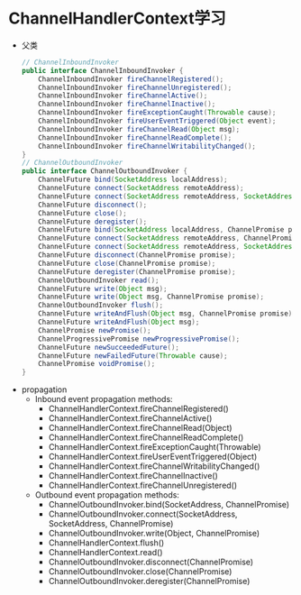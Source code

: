 # ChannelHandlerContext学习
- 父类
    ```java
    // ChannelInboundInvoker
    public interface ChannelInboundInvoker {
        ChannelInboundInvoker fireChannelRegistered();
        ChannelInboundInvoker fireChannelUnregistered();
        ChannelInboundInvoker fireChannelActive();
        ChannelInboundInvoker fireChannelInactive();
        ChannelInboundInvoker fireExceptionCaught(Throwable cause);
        ChannelInboundInvoker fireUserEventTriggered(Object event);
        ChannelInboundInvoker fireChannelRead(Object msg);
        ChannelInboundInvoker fireChannelReadComplete();
        ChannelInboundInvoker fireChannelWritabilityChanged();
    }
    // ChannelOutboundInvoker
    public interface ChannelOutboundInvoker {
        ChannelFuture bind(SocketAddress localAddress);
        ChannelFuture connect(SocketAddress remoteAddress);
        ChannelFuture connect(SocketAddress remoteAddress, SocketAddress localAddress);
        ChannelFuture disconnect();
        ChannelFuture close();
        ChannelFuture deregister();
        ChannelFuture bind(SocketAddress localAddress, ChannelPromise promise);
        ChannelFuture connect(SocketAddress remoteAddress, ChannelPromise promise);
        ChannelFuture connect(SocketAddress remoteAddress, SocketAddress localAddress, ChannelPromise promise);
        ChannelFuture disconnect(ChannelPromise promise);
        ChannelFuture close(ChannelPromise promise);
        ChannelFuture deregister(ChannelPromise promise);
        ChannelOutboundInvoker read();
        ChannelFuture write(Object msg);
        ChannelFuture write(Object msg, ChannelPromise promise);
        ChannelOutboundInvoker flush();
        ChannelFuture writeAndFlush(Object msg, ChannelPromise promise);
        ChannelFuture writeAndFlush(Object msg);
        ChannelPromise newPromise();
        ChannelProgressivePromise newProgressivePromise();
        ChannelFuture newSucceededFuture();
        ChannelFuture newFailedFuture(Throwable cause);
        ChannelPromise voidPromise();
    }
    ```
- propagation
    - Inbound event propagation methods:
        - ChannelHandlerContext.fireChannelRegistered()
        - ChannelHandlerContext.fireChannelActive()
        - ChannelHandlerContext.fireChannelRead(Object)
        - ChannelHandlerContext.fireChannelReadComplete()
        - ChannelHandlerContext.fireExceptionCaught(Throwable)
        - ChannelHandlerContext.fireUserEventTriggered(Object)
        - ChannelHandlerContext.fireChannelWritabilityChanged()
        - ChannelHandlerContext.fireChannelInactive()
        - ChannelHandlerContext.fireChannelUnregistered()
    - Outbound event propagation methods:
        - ChannelOutboundInvoker.bind(SocketAddress, ChannelPromise)
        - ChannelOutboundInvoker.connect(SocketAddress, SocketAddress, ChannelPromise)
        - ChannelOutboundInvoker.write(Object, ChannelPromise)
        - ChannelHandlerContext.flush()
        - ChannelHandlerContext.read()
        - ChannelOutboundInvoker.disconnect(ChannelPromise)
        - ChannelOutboundInvoker.close(ChannelPromise)
        - ChannelOutboundInvoker.deregister(ChannelPromise)